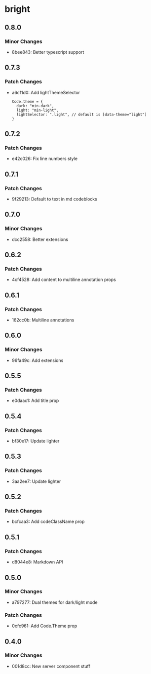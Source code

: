 # bright

## 0.8.0

### Minor Changes

- 8bee843: Better typescript support

## 0.7.3

### Patch Changes

- a6cf1d0: Add lightThemeSelector

  ```
  Code.theme = {
    dark: "min-dark",
    light: "min-light",
    lightSelector: ".light", // default is [data-theme="light"]
  }
  ```

## 0.7.2

### Patch Changes

- e42c026: Fix line numbers style

## 0.7.1

### Patch Changes

- 9f29213: Default to text in md codeblocks

## 0.7.0

### Minor Changes

- dcc2558: Better extensions

## 0.6.2

### Patch Changes

- 4cf4528: Add content to multiline annotation props

## 0.6.1

### Patch Changes

- 162cc0b: Multiline annotations

## 0.6.0

### Minor Changes

- 96fa49c: Add extensions

## 0.5.5

### Patch Changes

- e0daac1: Add title prop

## 0.5.4

### Patch Changes

- bf30e17: Update lighter

## 0.5.3

### Patch Changes

- 3aa2ee7: Update lighter

## 0.5.2

### Patch Changes

- bcfcaa3: Add codeClassName prop

## 0.5.1

### Patch Changes

- d8044e8: Markdown API

## 0.5.0

### Minor Changes

- a797277: Dual themes for dark/light mode

### Patch Changes

- 0cfc961: Add Code.Theme prop

## 0.4.0

### Minor Changes

- 001d8cc: New server component stuff
